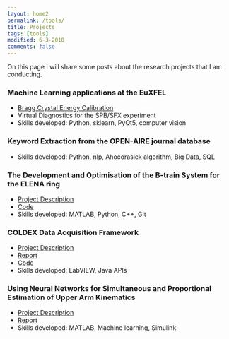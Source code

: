 ```yaml
---
layout: home2
permalink: /tools/
title: Projects
tags: [tools]
modified: 6-3-2018
comments: false
---
```


On this page I will share some posts about the research projects that I am conducting.

### Machine Learning applications at the EuXFEL
* [Bragg Crystal Energy Calibration](euxfel.md)
* Virtual Diagnostics for the SPB/SFX experiment
* Skills developed: Python, sklearn, PyQt5, computer vision

### Keyword Extraction from the OPEN-AIRE journal database
* Skills developed: Python, nlp, Ahocorasick algorithm, Big Data, SQL

### The Development and Optimisation of the B-train System for the ELENA ring
* [Project Description](elena.md)
* [Code](https://github.com/cgre23/ELENA-B-train-Commissioning)
* Skills developed: MATLAB, Python, C++, Git

### COLDEX Data Acquisition Framework
* [Project Description](coldex.md)
* [Report](http://cds.cern.ch/record/2046133/files/CERNReport.pdf)
* [Code](https://github.com/cgre23/COLDEX-data-acquisition-interface)
* Skills developed: LabVIEW, Java APIs

### Using Neural Networks for Simultaneous and Proportional Estimation of Upper Arm Kinematics
* [Project Description](emg.md)
* [Report](https://www.um.edu.mt/library/oar//handle/123456789/12939)
* Skills developed: MATLAB, Machine learning, Simulink
